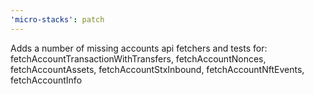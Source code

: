 ```yaml
---
'micro-stacks': patch
---
```


Adds a number of missing accounts api fetchers and tests for: fetchAccountTransactionWithTransfers, fetchAccountNonces, fetchAccountAssets, fetchAccountStxInbound, fetchAccountNftEvents, fetchAccountInfo
